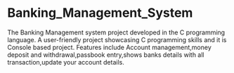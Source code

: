 # Banking_Management_System
The Banking Management system project developed in the C programming language. A user-friendly project showcasing C programming skills and it is Console based project.
Features include Account management,money deposit and withdrawal,passbook entry,shows banks details with all transaction,update your account details.
